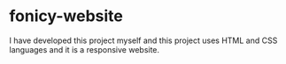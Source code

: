 # fonicy-website
I have developed this project myself and this project uses HTML and CSS languages and it is a responsive website.
